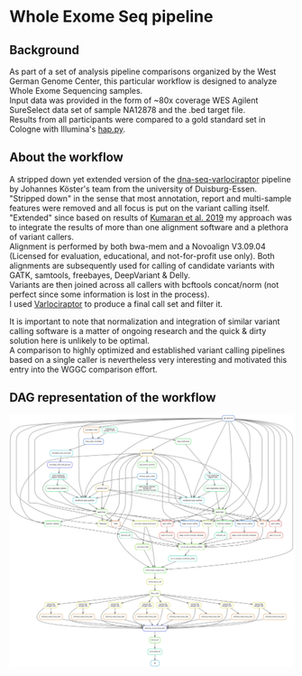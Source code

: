 # Whole Exome Seq pipeline
## Background
As part of a set of analysis pipeline comparisons organized by the West German Genome Center, this particular workflow is designed to analyze Whole Exome Sequencing samples.  
Input data was provided in the form of ~80x coverage WES Agilent SureSelect data set of sample NA12878 and the .bed target file.  
Results from all participants were compared to a gold standard set in Cologne with Illumina's [hap.py](https://github.com/Illumina/hap.py).
  
## About the workflow  
A stripped down yet extended version of the [dna-seq-varlociraptor](https://github.com/snakemake-workflows/dna-seq-varlociraptor) pipeline by Johannes Köster's team from the university of Duisburg-Essen.  
"Stripped down" in the sense that most annotation, report and multi-sample features were removed and all focus is put on the variant calling itself.  
"Extended" since based on results of [Kumaran et al. 2019](https://bmcbioinformatics.biomedcentral.com/articles/10.1186/s12859-019-2928-9) my approach was to integrate the results of more than one alignment software and a plethora of variant callers.  
Alignment is performed by both bwa-mem and a Novoalign V3.09.04 (Licensed for evaluation, educational, and not-for-profit use only). Both alignments are subsequently used for calling of candidate variants with GATK, samtools, freebayes, DeepVariant & Delly.  
Variants are then joined across all callers with bcftools concat/norm (not perfect since some information is lost in the process).  
I used [Varlociraptor](https://github.com/varlociraptor/varlociraptor) to produce a final call set and filter it.  

It is important to note that normalization and integration of similar variant calling software is a matter of ongoing research and the quick & dirty solution here is unlikely to be optimal.  
A comparison to highly optimized and established variant calling pipelines based on a single caller is nevertheless very interesting and motivated this entry into the WGGC comparison effort.

## DAG representation of the workflow
![DAG picture](WES_WGGC_dag.svg)
